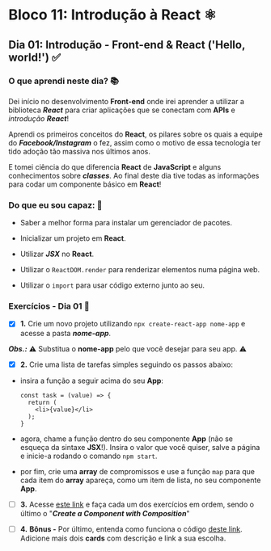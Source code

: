 # Bloco 11: Introdução à React :atom_symbol:

## Dia 01: Introdução - Front-end & React ('Hello, world!') :white_check_mark:

### O que aprendi neste dia? :books:

Dei início no desenvolvimento **Front-end** onde irei aprender a utilizar a biblioteca **_React_** para criar aplicações que se conectam com **APIs** e _introdução **React**_!

Aprendi os primeiros conceitos do **React**, os pilares sobre os quais a equipe do **_Facebook/Instagram_** o fez, assim como o motivo de essa tecnologia ter tido adoção tão massiva nos últimos anos.

E tomei ciência do que diferencia **React** de **JavaScript** e alguns conhecimentos sobre **_classes_**. Ao final deste dia tive todas as informações para codar um componente básico em **React**!

### Do que eu sou capaz: :rocket:

- Saber a melhor forma para instalar um gerenciador de pacotes.

- Inicializar um projeto em **React**.

- Utilizar **_JSX_** no **React**.

- Utilizar o `ReactDOM.render` para renderizar elementos numa página web.

- Utilizar o `import` para usar código externo junto ao seu.

### Exercícios - Dia 01 :memo:

- [x] **1.** Crie um novo projeto utilizando `npx create-react-app nome-app` e acesse a pasta **_nome-app_**.

**_Obs.:_** ⚠️ Substitua o **nome-app** pelo que você desejar para seu app. ⚠️


- [x] **2.** Crie uma lista de tarefas simples seguindo os passos abaixo:

- insira a função a seguir acima do seu **App**:

      const task = (value) => {
        return (
          <li>{value}</li>
        );
      }

- agora, chame a função dentro do seu componente **App** (não se esqueça da sintaxe **JSX**!). Insira o valor que você quiser, salve a página e inicie-a rodando o comando `npm start`.

- por fim, crie uma **array** de compromissos e use a função `map` para que cada item do **array** apareça, como um item de lista, no seu componente **App**.

- [ ] **3.** Acesse [este link](https://www.freecodecamp.org/learn/front-end-libraries/react/) e faça cada um dos exercícios em ordem, sendo o último o "**_Create a Component with Composition_**"

- [ ] **4.** **Bônus -** Por último, entenda como funciona o código [deste link](https://codepen.io/nathansebhastian/pen/qgOJKe). Adicione mais dois **cards** com descrição e link a sua escolha.
